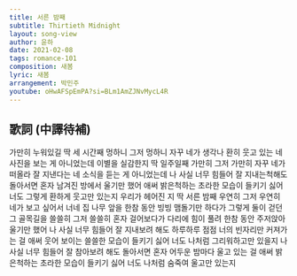 ```yaml
---
title: 서른 밤째
subtitle: Thirtieth Midnight
layout: song-view
author: 윤하
date: 2021-02-08
tags: romance-101
composition: 새봄
lyric: 새봄
arrangement: 박민주
youtube: oHwAFSpEmPA?si=BLm1AmZJNvMycL4R
---
```


## 歌詞 (中譯待補)

가만히 누워있길
딱 세 시간째
멍하니 그저 멍하니
자꾸 네가 생각나
환히 웃고 있는 네 사진을
보는 게 아니었는데
이별을 실감한지
딱 일주일째
가만히 그저 가만히
자꾸 네가 떠올라
잘 지낸다는 네 소식을
듣는 게 아니었는데
나 사실 너무 힘들어
잘 지내는척해도
돌아서면 혼자 남겨진
방에서 울기만 했어
애써 밝은척하는
초라한 모습이 들키기 싫어
너도 그렇게 환하게
웃고만 있는지
우리가 헤어진 지
딱 서른 밤째
우연히 그저 우연히
네가 보고 싶어서
너네 집 나무 앞을 한참 동안
빙빙 맴돌기만 하다가
그렇게 둘이 걷던
그 골목길을
쓸쓸히 그저 쓸쓸히
혼자 걸어보다가
다리에 힘이 풀려 한참 동안
주저앉아 울기만 했어
나 사실 너무 힘들어
잘 지내보려 해도
하루하루 점점 너의
빈자리만 커져가는 걸
애써 웃어 보이는
쓸쓸한 모습이 들키기 싫어
너도 나처럼 그리워하고만 있을지
나 사실 너무 힘들어
잘 참아보려 해도
돌아서면 혼자 어두운
밤마다 울고 있는 걸
애써 밝은척하는
초라한 모습이 들키기 싫어
너도 나처럼 숨죽여
울고만 있는지
